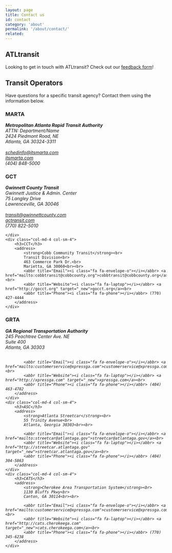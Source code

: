 ```yaml
---
layout: page
title: Contact us
id: contact
category: 'about'
permalink: '/about/contact/'
related: 
---
```


## ATLtransit

Looking to get in touch with ATLtransit? Check out our [feedback form](../feedback)!

<div class="row">
	<div class="col-md-12">
		<h2>Transit Operators</h2>
		<p>Have questions for a specific transit agency? Contact them using the information below.</p>
	</div>
</div>
<div class="row">
	<div class="col-md-4 col-sm-4">
		<h3>MARTA</h3>
		<address>
			<strong>Metropolitan Atlanta Rapid Transit Authority</strong><br>
			ATTN: Department/Name<br>
			2424 Piedmont Road, NE<br>
			Atlanta, GA 30324-3311<br><br>
			<abbr title="Email"><i class="fa fa-envelope-o"></i></abbr> <a href="mailto:schedinfo@itsmarta.com">schedinfo@itsmarta.com</a><br>
			<abbr title="Website"><i class="fa fa-laptop"></i></abbr> <a href="http://itsmarta.com" target="_new">itsmarta.com</a><br>
			<abbr title="Phone"><i class="fa fa-phone"></i></abbr> (404) 848-5000
		</address>
	</div>
	<div class="col-md-4 col-sm-4">
		<h3>GCT</h3>
		<address>
			<strong>Gwinnett County Transit</strong><br>
			Gwinnett Justice &amp; Admin. Center<br>
			75 Langley Drive<br>
			Lawrenceville, GA 30046<br><br>
			<abbr title="Email"><i class="fa fa-envelope-o"></i></abbr> <a href="mailto:transit@gwinnettcounty.com">transit@gwinnettcounty.com</a><br>
			<abbr title="Website"><i class="fa fa-laptop"></i></abbr> <a href="http://gctransit.com" target="_new">gctransit.com</a><br>
			<abbr title="Phone"><i class="fa fa-phone"></i></abbr> (770) 822-5010
		</address>

	</div>
	<div class="col-md-4 col-sm-4">
		<h3>CCT</h3>
		<address>
			<strong>Cobb Community Transit</strong><br>
			Transit Division<br>
			463 Commerce Park Dr.<br>
			Marietta, GA 30060<br><br>
			<abbr title="Email"><i class="fa fa-envelope-o"></i></abbr> <a href="mailto:cobbtransit@cobbcounty.org">cobbtransit@cobbcounty.org</a><br>
			<abbr title="Website"><i class="fa fa-laptop"></i></abbr> <a href="http://gocct.org" target="_new">gocct.org</a><br>
			<abbr title="Phone"><i class="fa fa-phone"></i></abbr> (770) 427-4444
		</address>
	</div>
</div>
<div class="row">
	<div class="col-md-4 col-sm-4">
		<h3>GRTA</h3>
		<address>
			<strong>GA Regional Transportation Authority</strong><br>
			245 Peachtree Center Ave. NE<br>
			Suite 400<br>
			Atlanta, GA 30303<br><br>

			<abbr title="Email"><i class="fa fa-envelope-o"></i></abbr> <a href="mailto:customerservice@xpressga.com">customerservice@xpressga.com</a><br>
			<abbr title="Website"><i class="fa fa-laptop"></i></abbr> <a href="http://xpressga.com" target="_new">xpressga.com</a><br>
			<abbr title="Phone"><i class="fa fa-phone"></i></abbr> (404) 463-4782
		</address>
	</div>
	<div class="col-md-4 col-sm-4">
		<h3>ASC</h3>
		<address>
			<strong>Atlanta Streetcar</strong><br>
			55 Trinity Avenue<br>
			Atlanta, Georgia 30303<br><br>

			<abbr title="Email"><i class="fa fa-envelope-o"></i></abbr> <a href="mailto:streetcar@atlantaga.gov">streetcar@atlantaga.gov</a><br>
			<abbr title="Website"><i class="fa fa-laptop"></i></abbr> <a href="http://streetcar.atlantaga.gov" target="_new">streetcar.atlantaga.gov</a><br>
			<abbr title="Phone"><i class="fa fa-phone"></i></abbr> (404) 304-5863
		</address>
	</div>
	<div class="col-md-4 col-sm-4">
		<h3>CATS</h3>
		<address>
			<strong>Cherokee Area Transportation System</strong><br>
			1130 Bluffs Pkwy<br>
			Canton, GA 30114<br><br>

			<abbr title="Email"><i class="fa fa-envelope-o"></i></abbr> <a href="mailto:customerservice@xpressga.com">customerservice@xpressga.com</a><br>
			<abbr title="Website"><i class="fa fa-laptop"></i></abbr> <a href="http://cats.cherokeega.com" target="_new">cats.cherokeega.com</a><br>
			<abbr title="Phone"><i class="fa fa-phone"></i></abbr> (770) 345-6238
		</address>
	</div>
</div>